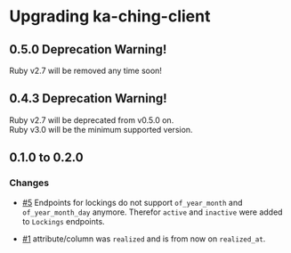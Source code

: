 # Upgrading ka-ching-client

## 0.5.0 Deprecation Warning!

Ruby v2.7 will be removed any time soon!

## 0.4.3 Deprecation Warning!

Ruby v2.7 will be deprecated from v0.5.0 on.  
Ruby v3.0 will be the minimum supported version.

## 0.1.0 to 0.2.0

### Changes

* [#5](https://github.com/simonneutert/ka-ching-client/pull/5) Endpoints for lockings do not support `of_year_month` and `of_year_month_day` anymore. Therefor `active` and `inactive` were added to `Lockings` endpoints.
- [#1](https://github.com/simonneutert/ka-ching-client/pull/1) attribute/column was `realized` and is from now on `realized_at`.
